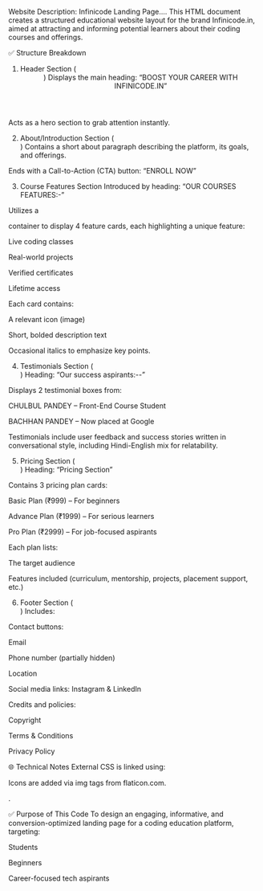  Website Description: Infinicode Landing Page....
This HTML document creates a structured educational website layout for the brand Infinicode.in, aimed at attracting and informing potential learners about their coding courses and offerings.

✅ Structure Breakdown
 1. Header Section (<header class="hero">)
Displays the main heading:
“BOOST YOUR CAREER WITH INFINICODE.IN”

Acts as a hero section to grab attention instantly.

 2. About/Introduction Section (<section class="who">)
Contains a short about paragraph describing the platform, its goals, and offerings.

Ends with a Call-to-Action (CTA) button:
“ENROLL NOW”

 3. Course Features Section
Introduced by heading:
“OUR COURSES FEATURES:-”

Utilizes a <section class="cards"> container to display 4 feature cards, each highlighting a unique feature:

Live coding classes

Real-world projects

Verified certificates

Lifetime access

Each card contains:

A relevant icon (image)

Short, bolded description text

Occasional italics to emphasize key points.

 4. Testimonials Section (<section class="testimonials">)
Heading: “Our success aspirants:--”

Displays 2 testimonial boxes from:

CHULBUL PANDEY – Front-End Course Student

BACHHAN PANDEY – Now placed at Google

Testimonials include user feedback and success stories written in conversational style, including Hindi-English mix for relatability.

 5. Pricing Section (<section class="pricing">)
Heading: “Pricing Section”

Contains 3 pricing plan cards:

Basic Plan (₹999) – For beginners

Advance Plan (₹1999) – For serious learners

Pro Plan (₹2999) – For job-focused aspirants

Each plan lists:

The target audience

Features included (curriculum, mentorship, projects, placement support, etc.)

 6. Footer Section (<footer class="footer">)
Includes:

Contact buttons:

Email

Phone number (partially hidden)

Location

Social media links: Instagram & LinkedIn

Credits and policies:

Copyright

Terms & Conditions

Privacy Policy

🌐 Technical Notes
External CSS is linked using:
<link rel="stylesheet" href="styles.css" />

Icons are added via img tags from flaticon.com.

.

✅ Purpose of This Code
To design an engaging, informative, and conversion-optimized landing page for a coding education platform, targeting:

Students

Beginners

Career-focused tech aspirants
